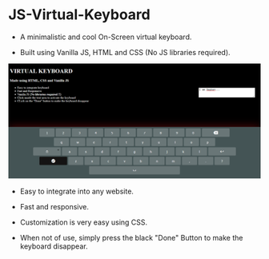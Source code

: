 # JS-Virtual-Keyboard

* A minimalistic and cool On-Screen virtual keyboard.

* Built using Vanilla JS, HTML and CSS (No JS libraries required).

<div align="center">
    <img src="https://github.com/raghavk16/JS-Virtual-Keyboard/blob/main/keyboard/keyboard_img.png" alt="Keyboard Screen SS" >
</div>

* Easy to integrate into any website.

* Fast and responsive.

* Customization is very easy using CSS.

* When not of use, simply press the black "Done" Button to make the keyboard disappear.
